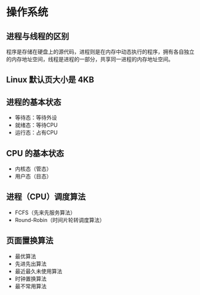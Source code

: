 # 操作系统

## 进程与线程的区别

程序是存储在硬盘上的源代码，进程则是在内存中动态执行的程序，拥有各自独立的内存地址空间，线程是进程的一部分，共享同一进程的内存地址空间。

## Linux 默认页大小是 4KB

## 进程的基本状态

- 等待态：等待外设
- 就绪态：等待CPU
- 运行态：占有CPU

## CPU 的基本状态

- 内核态（管态）
- 用户态（目态）

## 进程（CPU）调度算法

- FCFS（先来先服务算法）
- Round-Robin（时间片轮转调度算法）

## 页面置换算法

- 最优算法
- 先进先出算法
- 最近最久未使用算法
- 时钟置换算法
- 最不常用算法
